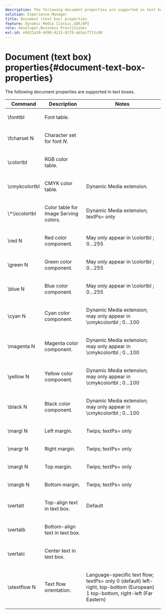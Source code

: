 ```yaml
---
description: The following document properties are supported in text boxes.
solution: Experience Manager
title: Document (text box) properties
feature: Dynamic Media Classic,SDK/API
role: Developer,Business Practitioner
exl-id: e9d21a39-4d98-4115-8179-ab5acf713c80
---
```

# Document (text box) properties{#document-text-box-properties}

The following document properties are supported in text boxes.

<table id="table_8E1DF8E6BD894D7A9ACFC839918E2315"> 
 <thead> 
  <tr> 
   <th class="entry"> <b>Command</b> </th> 
   <th class="entry"> <b>Description</b> </th> 
   <th class="entry"> <b>Notes</b> </th> 
  </tr> 
 </thead>
 <tbody> 
  <tr> 
   <td> <span class="codeph"> \fonttbl </span> </td> 
   <td> <p>Font table. </p> </td> 
   <td> <p> </p> </td> 
  </tr> 
  <tr> 
   <td> <span class="codeph"> \fcharset <span class="varname"> N </span> </span> </td> 
   <td> <p>Character set for font <i>N</i>. </p> </td> 
   <td> <p> </p> </td> 
  </tr> 
  <tr> 
   <td> <span class="codeph"> \colortbl </span> </td> 
   <td> <p>RGB color table. </p> </td> 
   <td> <p> </p> </td> 
  </tr> 
  <tr> 
   <td> <span class="codeph"> \cmykcolortbl </span> </td> 
   <td> <p>CMYK color table. </p> </td> 
   <td> <p>Dynamic Media extension. </p> </td> 
  </tr> 
  <tr> 
   <td> <span class="codeph"> \*\iscolortbl </span> </td> 
   <td> <p>Color table for Image Serving colors. </p> </td> 
   <td> <p>Dynamic Media extension; <span class="codeph"> textPs= </span> only </p> </td> 
  </tr> 
  <tr> 
   <td> <span class="codeph"> \red <span class="varname"> N </span> </span> </td> 
   <td> <p>Red color component. </p> </td> 
   <td> <p>May only appear in <span class="codeph"> \colortbl </span>; 0…255 </p> </td> 
  </tr> 
  <tr> 
   <td> <span class="codeph"> \green <span class="varname"> N </span> </span> </td> 
   <td> <p>Green color component. </p> </td> 
   <td> <p>May only appear in <span class="codeph"> \colortbl </span>; 0…255 </p> </td> 
  </tr> 
  <tr> 
   <td> <span class="codeph"> \blue <span class="varname"> N </span> </span> </td> 
   <td> <p>Blue color component. </p> </td> 
   <td> <p>May only appear in <span class="codeph"> \colortbl </span>; 0…255 </p> </td> 
  </tr> 
  <tr> 
   <td> <span class="codeph"> \cyan <span class="varname"> N </span> </span> </td> 
   <td> <p>Cyan color component. </p> </td> 
   <td> <p>Dynamic Media extension; may only appear in <span class="codeph"> \cmykcolortbl </span>; 0…100 </p> </td> 
  </tr> 
  <tr> 
   <td> <span class="codeph"> \magenta <span class="varname"> N </span> </span> </td> 
   <td> <p>Magenta color component. </p> </td> 
   <td> <p>Dynamic Media extension; may only appear in <span class="codeph"> \cmykcolortbl </span>; 0…100 </p> </td> 
  </tr> 
  <tr> 
   <td> <span class="codeph"> \yellow <span class="varname"> N </span> </span> </td> 
   <td> <p>Yellow color component. </p> </td> 
   <td> <p>Dynamic Media extension; may only appear in <span class="codeph"> \cmykcolortbl </span>; 0…100 </p> </td> 
  </tr> 
  <tr> 
   <td> <span class="codeph"> \black <span class="varname"> N </span> </span> </td> 
   <td> <p>Black color component. </p> </td> 
   <td> <p>Dynamic Media extension; may only appear in <span class="codeph"> \cmykcolortbl </span>; 0…100 </p> </td> 
  </tr> 
  <tr> 
   <td> <span class="codeph"> \margl <span class="varname"> N </span> </span> </td> 
   <td> <p>Left margin. </p> </td> 
   <td> <p>Twips; <span class="codeph"> textPs= </span> only </p> </td> 
  </tr> 
  <tr> 
   <td> <span class="codeph"> \margr <span class="varname"> N </span> </span> </td> 
   <td> <p>Right margin. </p> </td> 
   <td> <p>Twips; <span class="codeph"> textPs= </span> only </p> </td> 
  </tr> 
  <tr> 
   <td> <span class="codeph"> \margt <span class="varname"> N </span> </span> </td> 
   <td> <p>Top margin. </p> </td> 
   <td> <p>Twips; <span class="codeph"> textPs= </span> only </p> </td> 
  </tr> 
  <tr> 
   <td> <span class="codeph"> \margb <span class="varname"> N </span> </span> </td> 
   <td> <p>Bottom margin. </p> </td> 
   <td> <p>Twips; <span class="codeph"> textPs= </span> only </p> </td> 
  </tr> 
  <tr> 
   <td> <span class="codeph"> \vertalt </span> </td> 
   <td> <p>Top-align text in text box. </p> </td> 
   <td> <p>Default </p> </td> 
  </tr> 
  <tr> 
   <td> <span class="codeph"> \vertalb </span> </td> 
   <td> <p>Bottom-align text in text box. </p> </td> 
   <td> <p> </p> </td> 
  </tr> 
  <tr> 
   <td> <span class="codeph"> \vertalc </span> </td> 
   <td> <p>Center text in text box. </p> </td> 
   <td> <p> </p> </td> 
  </tr> 
  <tr> 
   <td> <span class="codeph"> \stextflow <span class="varname"> N </span> </span> </td> 
   <td> <p>Text flow orientation. </p> </td> 
   <td> <p>Language-specific text flow; <span class="codeph"> textPs= </span> only 0 (default) left-right, top-bottom (European) 1 top-bottom, right-left (Far Eastern) </p> </td> 
  </tr> 
 </tbody> 
</table>
